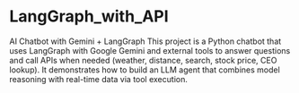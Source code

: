 # LangGraph_with_API
AI Chatbot with Gemini + LangGraph  This project is a Python chatbot that uses LangGraph with Google Gemini and external tools to answer questions and call APIs when needed (weather, distance, search, stock price, CEO lookup). It demonstrates how to build an LLM agent that combines model reasoning with real-time data via tool execution.
